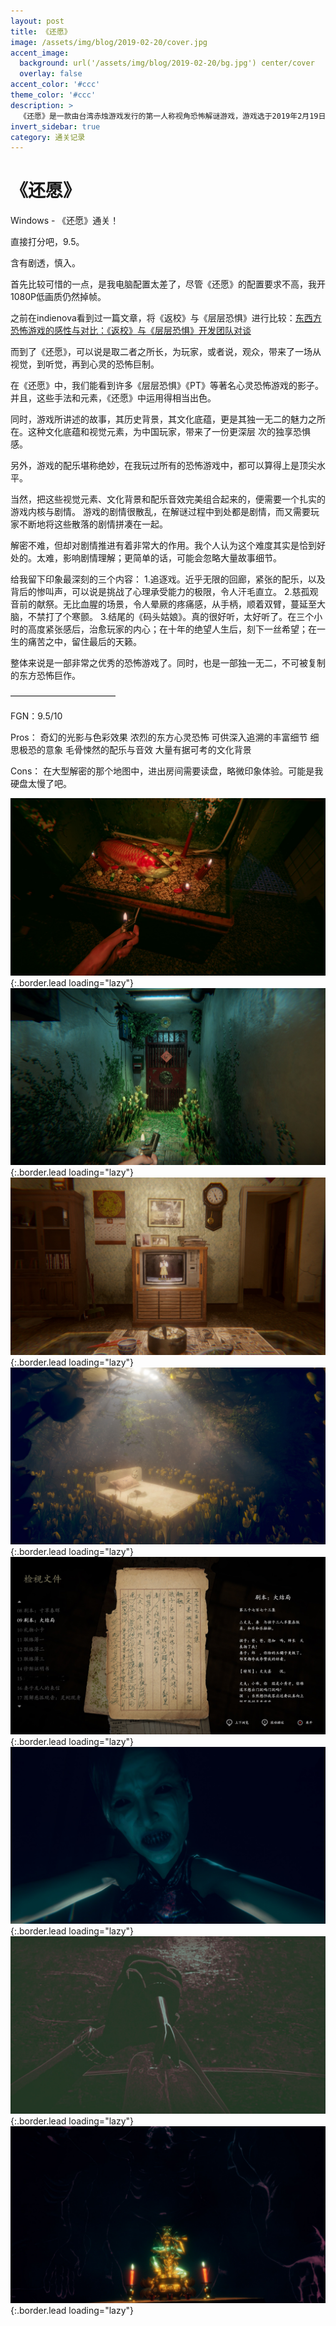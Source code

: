 ```yaml
---
layout: post
title: 《还愿》
image: /assets/img/blog/2019-02-20/cover.jpg
accent_image: 
  background: url('/assets/img/blog/2019-02-20/bg.jpg') center/cover
  overlay: false
accent_color: '#ccc'
theme_color: '#ccc'
description: >
  《还愿》是一款由台湾赤烛游戏发行的第一人称视角恐怖解谜游戏，游戏选于2019年2月19日开放下载。游戏描述了1980年代的台湾台北的一个小公寓中，一个试图遵循传统观念的三口之家周边发生的诸多事件。游戏之名称“还愿”，是民间佛教、道教的一种宗教行为。同时都有使用一些汉传佛教的术语及宗教行为，例如颂经念咒等等。
invert_sidebar: true
category: 通关记录
---
```


# 《还愿》

Windows - 《还愿》通关！

直接打分吧，9.5。

含有剧透，慎入。

首先比较可惜的一点，是我电脑配置太差了，尽管《还愿》的配置要求不高，我开1080P低画质仍然掉帧。

之前在indienova看到过一篇文章，将《返校》与《层层恐惧》进行比较：[东西方恐怖游戏的感性与对比：《返校》与《层层恐惧》开发团队对谈](https://indienova.com/indie-game-news/dialogue-bewteen-layers-of-fear-and-detention/)

而到了《还愿》，可以说是取二者之所长，为玩家，或者说，观众，带来了一场从视觉，到听觉，再到心灵的恐怖巨制。

在《还愿》中，我们能看到许多《层层恐惧》《PT》等著名心灵恐怖游戏的影子。并且，这些手法和元素，《还愿》中运用得相当出色。

同时，游戏所讲述的故事，其历史背景，其文化底蕴，更是其独一无二的魅力之所在。这种文化底蕴和视觉元素，为中国玩家，带来了一份更深层 次的独享恐惧感。

另外，游戏的配乐堪称绝妙，在我玩过所有的恐怖游戏中，都可以算得上是顶尖水平。

当然，把这些视觉元素、文化背景和配乐音效完美组合起来的，便需要一个扎实的游戏内核与剧情。
游戏的剧情很散乱，在解谜过程中到处都是剧情，而又需要玩家不断地将这些散落的剧情拼凑在一起。

解密不难，但却对剧情推进有着非常大的作用。我个人认为这个难度其实是恰到好处的。太难，影响剧情理解；更简单的话，可能会忽略大量故事细节。

给我留下印象最深刻的三个内容：
1.追逐戏。近乎无限的回廊，紧张的配乐，以及背后的惨叫声，可以说是挑战了心理承受能力的极限，令人汗毛直立。
2.慈孤观音前的献祭。无比血腥的场景，令人晕厥的疼痛感，从手柄，顺着双臂，蔓延至大脑，不禁打了个寒颤。
3.结尾的《码头姑娘》。真的很好听，太好听了。在三个小时的高度紧张感后，治愈玩家的内心；在十年的绝望人生后，刻下一丝希望；在一生的痛苦之中，留住最后的天籁。

整体来说是一部非常之优秀的恐怖游戏了。同时，也是一部独一无二，不可被复制的东方恐怖巨作。

————————————

FGN：9.5/10

Pros：
奇幻的光影与色彩效果
浓烈的东方心灵恐怖
可供深入追溯的丰富细节
细思极恐的意象
毛骨悚然的配乐与音效
大量有据可考的文化背景

Cons：
在大型解密的那个地图中，进出房间需要读盘，略微印象体验。可能是我硬盘太慢了吧。

![](/assets/img/blog/2019-02-20/1.jpg){:.border.lead loading="lazy"}
![](/assets/img/blog/2019-02-20/2.jpg){:.border.lead loading="lazy"}
![](/assets/img/blog/2019-02-20/3.jpg){:.border.lead loading="lazy"}
![](/assets/img/blog/2019-02-20/4.jpg){:.border.lead loading="lazy"}
![](/assets/img/blog/2019-02-20/5.jpg){:.border.lead loading="lazy"}
![](/assets/img/blog/2019-02-20/6.jpg){:.border.lead loading="lazy"}
![](/assets/img/blog/2019-02-20/7.jpg){:.border.lead loading="lazy"}
![](/assets/img/blog/2019-02-20/8.jpg){:.border.lead loading="lazy"}

